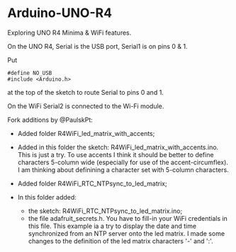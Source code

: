 # Arduino-UNO-R4
Exploring UNO R4 Minima &amp; WiFi features.

On the UNO R4, Serial is the USB port, Serial1 is on pins 0 & 1.

Put
```
#define NO_USB
#include <Arduino.h>
```
at the top of the sketch to route Serial to pins 0 and 1.

On the WiFi Serial2 is connected to the Wi-Fi module.

Fork additions by @PaulskPt:
- Added folder R4WiFi_led_matrix_with_accents;
- Added in this folder the sketch: R4WiFi_led_matrix_with_accents.ino.
This is just a try. To use accents I think it should be better to 
define characters 5-column wide (especially for use of the accent-circumflex).
I am thinking about definining a character set with 5-column characters.

- Added folder R4WiFi_RTC_NTPsync_to_led_matrix;
- In this folder added:
  - the sketch: R4WiFi_RTC_NTPsync_to_led_matrix.ino;
  - the file adafruit_secrets.h. You have to fill-in your WiFi credentials in this file.
This example ia a try to display the date and time synchronized from an NTP server
onto the led matrix. I made some changes to the definition of the led matrix
characters '-' and ':'.


